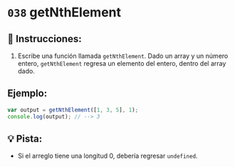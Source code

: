 # `038` getNthElement

## 📝 Instrucciones:

1. Escribe una función llamada `getNthElement`. Dado un array y un número entero, `getNthElement` regresa un elemento del entero, dentro del array dado.

## Ejemplo:

```Javascript
var output = getNthElement([1, 3, 5], 1);
console.log(output); // --> 3
```

## 💡 Pista:

+ Si el arreglo tiene una longitud 0, debería regresar `undefined`.


